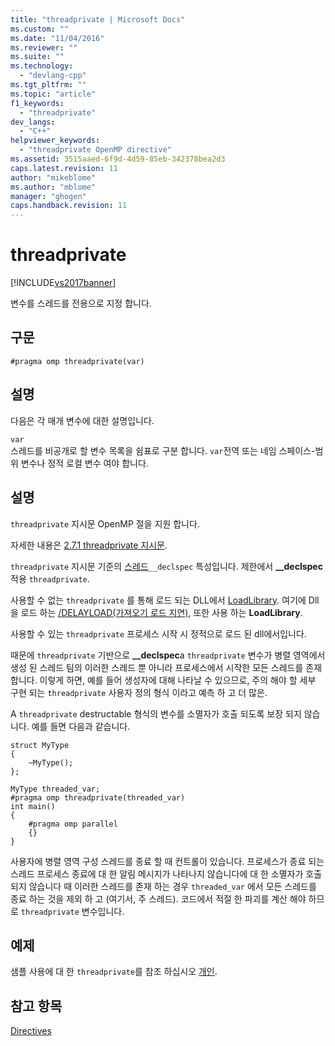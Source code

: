```yaml
---
title: "threadprivate | Microsoft Docs"
ms.custom: ""
ms.date: "11/04/2016"
ms.reviewer: ""
ms.suite: ""
ms.technology: 
  - "devlang-cpp"
ms.tgt_pltfrm: ""
ms.topic: "article"
f1_keywords: 
  - "threadprivate"
dev_langs: 
  - "C++"
helpviewer_keywords: 
  - "threadprivate OpenMP directive"
ms.assetid: 3515aaed-6f9d-4d59-85eb-342378bea2d3
caps.latest.revision: 11
author: "mikeblome"
ms.author: "mblome"
manager: "ghogen"
caps.handback.revision: 11
---
```

# threadprivate
[!INCLUDE[vs2017banner](../../../assembler/inline/includes/vs2017banner.md)]

변수를 스레드를 전용으로 지정 합니다.  
  
## 구문  
  
```  
#pragma omp threadprivate(var)  
```  
  
## 설명  
 다음은 각 매개 변수에 대한 설명입니다.  
  
 `var`  
 스레드를 비공개로 할 변수 목록을 쉼표로 구분 합니다.  `var`전역 또는 네임 스페이스\-범위 변수나 정적 로컬 변수 여야 합니다.  
  
## 설명  
 `threadprivate` 지시문 OpenMP 절을 지원 합니다.  
  
 자세한 내용은  [2.7.1 threadprivate 지시문](../../../parallel/openmp/2-7-1-threadprivate-directive.md).  
  
 `threadprivate` 지시문 기준의 [스레드](../../../cpp/thread.md)`__declspec` 특성입니다. 제한에서  **\_\_declspec** 적용 `threadprivate`.  
  
 사용할 수 없는 `threadprivate` 를 통해 로드 되는 DLL에서  [LoadLibrary](http://msdn.microsoft.com/library/windows/desktop/ms684175).  여기에 Dll을 로드 하는 [\/DELAYLOAD\(가져오기 로드 지연\)](../../../build/reference/delayload-delay-load-import.md), 또한 사용 하는  **LoadLibrary**.  
  
 사용할 수 있는 `threadprivate` 프로세스 시작 시 정적으로 로드 된 dll에서입니다.  
  
 때문에 `threadprivate` 기반으로  **\_\_declspec**a `threadprivate` 변수가 병렬 영역에서 생성 된 스레드 팀의 이러한 스레드 뿐 아니라 프로세스에서 시작한 모든 스레드를 존재 합니다.  이렇게 하면, 예를 들어 생성자에 대해 나타날 수 있으므로, 주의 해야 할 세부 구현 되는 `threadprivate` 사용자 정의 형식 이라고 예측 하 고 더 많은.  
  
 A `threadprivate` destructable 형식의 변수를 소멸자가 호출 되도록 보장 되지 않습니다.  예를 들면 다음과 같습니다.  
  
```  
struct MyType   
{  
    ~MyType();  
};  
  
MyType threaded_var;  
#pragma omp threadprivate(threaded_var)  
int main()   
{  
    #pragma omp parallel  
    {}  
}  
```  
  
 사용자에 병렬 영역 구성 스레드를 종료 할 때 컨트롤이 있습니다.  프로세스가 종료 되는 스레드 프로세스 종료에 대 한 알림 메시지가 나타나지 않습니다에 대 한 소멸자가 호출 되지 않습니다 때 이러한 스레드를 존재 하는 경우 `threaded_var` 에서 모든 스레드를 종료 하는 것을 제외 하 고 \(여기서, 주 스레드\).  코드에서 적절 한 파괴를 계산 해야 하므로 `threadprivate` 변수입니다.  
  
## 예제  
 샘플 사용에 대 한 `threadprivate`를 참조 하십시오  [개인](../../../parallel/openmp/reference/private-openmp.md).  
  
## 참고 항목  
 [Directives](../../../parallel/openmp/reference/openmp-directives.md)
